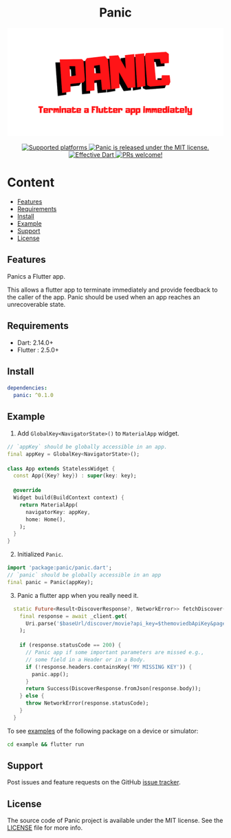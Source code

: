<h1 align="center">Panic</h1>

<p align="center">
  <a href="https://github.com/minikin/panic/">
    <img src="https://github.com/minikin/panic/blob/main/github_assets/panic.png?raw=true" alt="Panic screenshots" />
  </a>
</p>

<p align="center">

  <a href="https://github.com/minikin/panic">
    <img src="https://img.shields.io/badge/platforms-iOS%20%7C%20iPadOS%20%7C%20macOS%20%7C%20Android%20%7C%20Web-green.svg" alt="Supported platforms" />
  </a>

   <a href="https://github.com/minikin/panic/blob/main/LICENSE">
    <img src="https://img.shields.io/badge/license-MIT-blue.svg" alt="Panic is released under the MIT license." />
  </a>

  <a href="https://github.com/tenhobi/effective_dart">
    <img src="https://img.shields.io/badge/style-effective_dart-40c4ff.svg" alt="Effective Dart" />
  </a>

  <a href="https://github.com/minikin/panic/blob/main/CODE_OF_CONDUCT.md">
    <img src="https://img.shields.io/badge/PRs-welcome-brightgreen.svg" alt="PRs welcome!" />
  </a>

  </br>

</p>

# Content

- [Features](#features)
- [Requirements](#requirements)
- [Install](#install)
- [Example](#example)
- [Support](#support)
- [License](#license)

## Features

Panics a Flutter app.

This allows a flutter app to terminate immediately and provide feedback to the caller of the app.
Panic should be used when an app reaches an unrecoverable state.

## Requirements

- Dart: 2.14.0+
- Flutter : 2.5.0+

## Install

```yaml
dependencies:
  panic: ^0.1.0
```

## Example

1. Add `GlobalKey<NavigatorState>()` to `MaterialApp` widget.

```dart
// `appKey` should be globally accessible in an app.
final appKey = GlobalKey<NavigatorState>();

class App extends StatelessWidget {
  const App({Key? key}) : super(key: key);

  @override
  Widget build(BuildContext context) {
    return MaterialApp(
      navigatorKey: appKey,
      home: Home(),
    );
  }
}

```

2. Initialized `Panic`.

```dart
import 'package:panic/panic.dart';
// `panic` should be globally accessible in an app
final panic = Panic(appKey);
```

3. Panic a flutter app when you really need it.

```dart
  static Future<Result<DiscoverResponse?, NetworkError>> fetchDiscover() async {
    final response = await _client.get(
      Uri.parse('$baseUrl/discover/movie?api_key=$themoviedbApiKey&page=1'),
    );

    if (response.statusCode == 200) {
      // Panic app if some important parameters are missed e.g.,
      // some field in a Header or in a Body.
      if (!response.headers.containsKey('MY MISSING KEY')) {
        panic.app();
      }
      return Success(DiscoverResponse.fromJson(response.body));
    } else {
      throw NetworkError(response.statusCode);
    }
  }
```

To see [examples](https://github.com/minikin/panic/tree/main/example) of the following package on a device or simulator:

```sh
cd example && flutter run
```

## Support

Post issues and feature requests on the GitHub [issue tracker](https://github.com/minikin/panic/issues).

## License

The source code of Panic project is available under the MIT license.
See the [LICENSE](https://github.com/minikin/panic/blob/main/LICENSE) file for more info.
